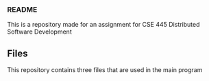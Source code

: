 ### README

This is a repository made for an assignment for CSE 445 Distributed Software Development

## Files

This repository contains three files that are used in the main program

